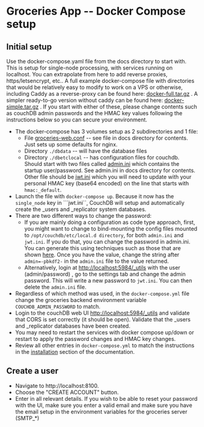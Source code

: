 # Groceries App -- Docker Compose setup

## Initial setup

Use the docker-compose.yaml file from the docs directory to start with. This is setup for single-node processing, with services running on localhost. You can extrapolate from here to add reverse proxies, https/letsencrypt, etc..  A full example docker-compose file with directories that would be relatively easy to modify to work on a VPS or otherwise, including Caddy as a reverse-proxy can be found here: [docker-full.tar.gz](https://raw.githubusercontent.com/davideshay/groceries/master/mkdocs/docs/assets/docker-full.tar.gz) .  A simpler ready-to-go version without caddy can be found here: [docker-simple.tar.gz](https://raw.githubusercontent.com/davideshay/groceries/master/mkdocs/docs/assets/docker-simple.tar.gz) . If you start with either of these, please change contents such as couchDB admin passwords and the HMAC key values following the instructions below so you can secure your environment. 

* The docker-compose has 3 volumes setup as 2 subdirectories and 1 file:
    * File [groceries-web.conf](https://raw.githubusercontent.com/davideshay/groceries/master/mkdocs/docs/assets/groceries-web.conf) -- see file in docs directory for contents. Just sets up some defaults for nginx.
    * Directory ```./dbdata``` -- will have the database files
    * Directory ```./dbetclocal``` -- has configuration files for couchdb. Should start with two files called [admin.ini](https://raw.githubusercontent.com/davideshay/groceries/master/mkdocs/docs/assets/admin.ini) which contains the startup user/password. See admin.ini in docs directory for contents.  Other file should be [jwt.ini](https://raw.githubusercontent.com/davideshay/groceries/master/mkdocs/docs/assets/jwt.ini) which you will need to update with your personal HMAC key (base64 encoded) on the line that starts with ```hmac:_default```.
* Launch the file with ```docker-compose up```. Because it now has the ```single_node``` key in ```jwt.ini``, CouchDB will setup and automatically create the _users and _replicator system databases.
* There are two different ways to change the password:
    * If you are mainly doing a configuration as code type approach, first, you might want to change to bind-mounting the config files mounted to ```/opt/couchdb/etc/local.d directory```, for both ```admin.ini``` and ```jwt.ini```. If you do that, you can change the password in admin.ini. You can generate this using techniques such as those that are shown [here](https://sleeplessbeastie.eu/2020/03/13/how-to-generate-password-hash-for-couchdb-administrator/).  Once you have the value, change the string after ```admin=-pbkdf2-``` in the ```admin.ini``` file to the value returned.
    * Alternatively, login at [http://localhost:5984/_utils](http://localhost:5984/_utils) with the user (admin/password) , go to the settings tab and change the admin password.  This will write a new password to ```jwt.ini```. You can then delete the ```admin.ini``` file.
* Regardless of which method was used, in the ```docker-compose.yml``` file change the groceries backend environment variable ```COUCHDB_ADMIN_PASSWORD``` to match.    
* Login to the couchDB web UI [http://localhost:5984/_utils](http://localhost:5984/_utils) and validate that CORS is set correctly (it should be open). Validate that the _users and _replicator databases have been created.
* You may need to restart the services with docker compose up/down or restart to apply the password changes and HMAC key changes.
* Review all other entries in ```docker-compose.yml``` to match the instructions in the [installation](https://davideshay.github.io/groceries/installation/installation/) section of the documentation.

## Create a user

* Navigate to http://localhost:8100.
* Choose the "CREATE ACCOUNT" button.
* Enter in all relevant details. If you wish to be able to reset your password with the UI, make sure you enter a valid email and make sure you have the email setup in the environment variables for the groceries server (SMTP_*)
